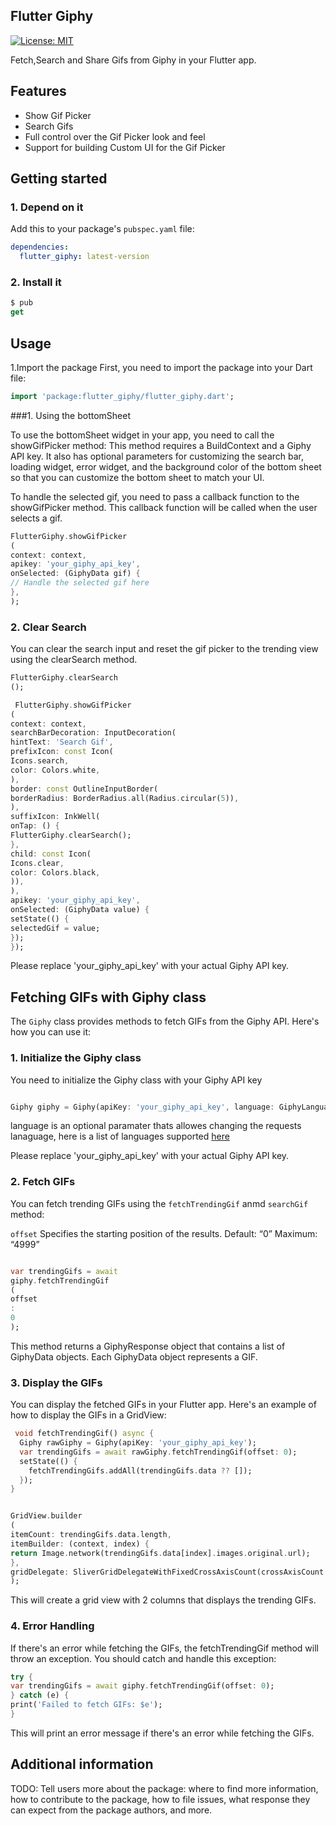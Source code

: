 <!--
This README describes the package. If you publish this package to pub.dev,
this README's contents appear on the landing page for your package.

For information about how to write a good package README, see the guide for
[writing package pages](https://dart.dev/guides/libraries/writing-package-pages).

For general information about developing packages, see the Dart guide for
[creating packages](https://dart.dev/guides/libraries/create-library-packages)
and the Flutter guide for
[developing packages and plugins](https://flutter.dev/developing-packages).
-->

## Flutter Giphy

<a href="https://opensource.org/licenses/MIT">  
    <img src="https://img.shields.io/badge/License-MIT-red.svg"  
      alt="License: MIT" />  
  </a>

Fetch,Search and Share Gifs from Giphy in your Flutter app.

## Features

- Show Gif Picker
- Search Gifs
- Full control over the Gif Picker look and feel
- Support for building Custom UI for the Gif Picker

## Getting started

### 1. Depend on it

Add this to your package's `pubspec.yaml` file:

```yaml
dependencies:
  flutter_giphy: latest-version
```

### 2. Install it

```dart
$ pub
get
```

## Usage

1.Import the package
First, you need to import the package into your Dart file:

```dart
import 'package:flutter_giphy/flutter_giphy.dart';
```

###1. Using the bottomSheet

To use the bottomSheet widget in your app, you need to call the showGifPicker method: This method
requires a BuildContext and a Giphy API key. It also has optional parameters for customizing the
search bar, loading widget, error widget, and the background color of the bottom sheet so that you
can customize the bottom sheet to match your UI.

To handle the selected gif, you need to pass a callback function to the showGifPicker method. This
callback function will be called when the user selects a gif.

```dart
FlutterGiphy.showGifPicker
(
context: context,
apikey: 'your_giphy_api_key',
onSelected: (GiphyData gif) {
// Handle the selected gif here
},
);
```

### 2. Clear Search

You can clear the search input and reset the gif picker to the trending view using the clearSearch
method.

```dart
FlutterGiphy.clearSearch
();
```

```dart
 FlutterGiphy.showGifPicker
(
context: context,
searchBarDecoration: InputDecoration(
hintText: 'Search Gif',
prefixIcon: const Icon(
Icons.search,
color: Colors.white,
),
border: const OutlineInputBorder(
borderRadius: BorderRadius.all(Radius.circular(5)),
),
suffixIcon: InkWell(
onTap: () {
FlutterGiphy.clearSearch();
},
child: const Icon(
Icons.clear,
color: Colors.black,
)),
),
apikey: 'your_giphy_api_key',
onSelected: (GiphyData value) {
setState(() {
selectedGif = value;
});
});
```

Please replace 'your_giphy_api_key' with your actual Giphy API key.

## Fetching GIFs with Giphy class

The `Giphy` class provides methods to fetch GIFs from the Giphy API. Here's how you can use it:

### 1. Initialize the Giphy class

You need to initialize the Giphy class with your Giphy API key

```dart

Giphy giphy = Giphy(apiKey: 'your_giphy_api_key', language: GiphyLanguage.English);
```

language is an optional paramater thats allowes changing the requests lanaguage, here is a list of
languages supported [here](https://developers.giphy.com/docs/optional-settings/#language-support)

Please replace 'your_giphy_api_key' with your actual Giphy API key.

### 2. Fetch GIFs

You can fetch trending GIFs using the `fetchTrendingGif` anmd `searchGif` method:

`offset` Specifies the starting position of the results.
Default: “0”
Maximum: “4999”

```dart

var trendingGifs = await
giphy.fetchTrendingGif
(
offset
:
0
);
```

This method returns a GiphyResponse object that contains a list of GiphyData objects. Each GiphyData
object represents a GIF.

### 3. Display the GIFs

You can display the fetched GIFs in your Flutter app. Here's an example of how to display the GIFs
in a GridView:

```dart
 void fetchTrendingGif() async {
  Giphy rawGiphy = Giphy(apiKey: 'your_giphy_api_key');
  var trendingGifs = await rawGiphy.fetchTrendingGif(offset: 0);
  setState(() {
    fetchTrendingGifs.addAll(trendingGifs.data ?? []);
  });
}


GridView.builder
(
itemCount: trendingGifs.data.length,
itemBuilder: (context, index) {
return Image.network(trendingGifs.data[index].images.original.url);
},
gridDelegate: SliverGridDelegateWithFixedCrossAxisCount(crossAxisCount: 2),
);
```

This will create a grid view with 2 columns that displays the trending GIFs.

### 4. Error Handling

If there's an error while fetching the GIFs, the fetchTrendingGif method will throw an exception.
You should catch and handle this exception:

```dart
try {
var trendingGifs = await giphy.fetchTrendingGif(offset: 0);
} catch (e) {
print('Failed to fetch GIFs: $e');
}
```

This will print an error message if there's an error while fetching the GIFs.

## Additional information

TODO: Tell users more about the package: where to find more information, how to
contribute to the package, how to file issues, what response they can expect
from the package authors, and more.
